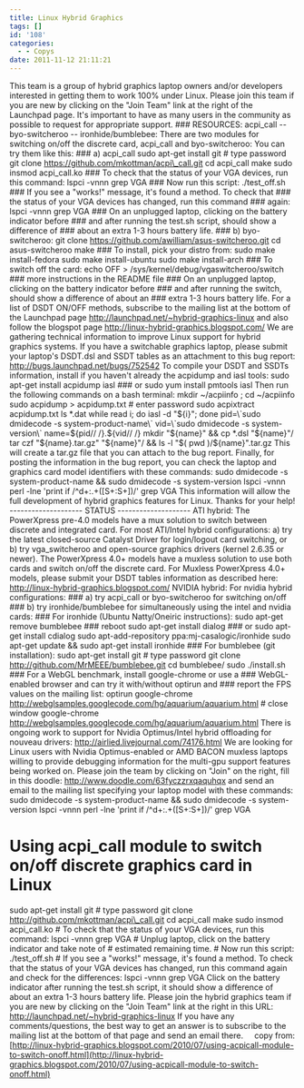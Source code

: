 ```yaml
---
title: Linux Hybrid Graphics
tags: []
id: '108'
categories:
  - - Copys
date: 2011-11-12 21:11:21
---
```


This team is a group of hybrid graphics laptop owners and/or developers interested in getting them to work 100% under Linux. Please join this team if you are new by clicking on the "Join Team" link at the right of the Launchpad page. It's important to have as many users in the community as possible to request for appropriate support. ### RESOURCES: acpi\_call -- byo-switcheroo -- ironhide/bumblebee: There are two modules for switching on/off the discrete card, acpi\_call and byo-switcheroo: You can try them like this: ### a) acpi\_call sudo apt-get install git # type password git clone https://github.com/mkottman/acpi\_call.git cd acpi\_call make sudo insmod acpi\_call.ko ### To check that the status of your VGA devices, run this command: lspci -vnnn grep VGA ### Now run this script: ./test\_off.sh ### If you see a "works!" message, it's found a method. To check that ### the status of your VGA devices has changed, run this command ### again: lspci -vnnn grep VGA ### On an unplugged laptop, clicking on the battery indicator before ### and after running the test.sh script, should show a difference of ### about an extra 1-3 hours battery life. ### b) byo-switcheroo: git clone https://github.com/awilliam/asus-switcheroo.git cd asus-switcheroo make ### To install, pick your distro from: sudo make install-fedora sudo make install-ubuntu sudo make install-arch ### To switch off the card: echo OFF > /sys/kernel/debug/vgaswitcheroo/switch ### more instructions in the README file ### On an unplugged laptop, clicking on the battery indicator before ### and after running the switch, should show a difference of about an ### extra 1-3 hours battery life. For a list of DSDT ON/OFF methods, subscribe to the mailing list at the bottom of the Launchpad page http://launchpad.net/~hybrid-graphics-linux and also follow the blogspot page http://linux-hybrid-graphics.blogspot.com/ We are gathering technical information to improve Linux support for hybrid graphics systems. If you have a switchable graphics laptop, please submit your laptop's DSDT.dsl and SSDT tables as an attachment to this bug report: http://bugs.launchpad.net/bugs/752542 To compile your DSDT and SSDTs information, install if you haven't already the acpidump and iasl tools: sudo apt-get install acpidump iasl ### or sudo yum install pmtools iasl Then run the following commands on a bash terminal: mkdir ~/acpiinfo ; cd ~/acpiinfo sudo acpidump > acpidump.txt # enter password sudo acpixtract acpidump.txt ls \*.dat while read i; do iasl -d "${i}"; done pid=\`sudo dmidecode -s system-product-name\` vid=\`sudo dmidecode -s system-version\` name=${pid// /}.${vid// /} mkdir "${name}" && cp \*.dsl "${name}"/ tar czf "${name}.tar.gz" "${name}"/ && ls -l "$( pwd )/${name}".tar.gz This will create a tar.gz file that you can attach to the bug report. Finally, for posting the information in the bug report, you can check the laptop and graphics card model identifiers with these commands: sudo dmidecode -s system-product-name && sudo dmidecode -s system-version lspci -vnnn perl -lne 'print if /^d+:.+(\[S+:S+\])/' grep VGA This information will allow the full development of hybrid graphics features for Linux. Thanks for your help! -------------------- STATUS -------------------- ATI hybrid: The PowerXpress pre-4.0 models have a mux solution to switch between discrete and integrated card. For most ATI/Intel hybrid configurations: a) try the latest closed-source Catalyst Driver for login/logout card switching, or b) try vga\_switcheroo and open-source graphics drivers (kernel 2.6.35 or newer). The PowerXpress 4.0+ models have a muxless solution to use both cards and switch on/off the discrete card. For Muxless PowerXpress 4.0+ models, please submit your DSDT tables information as described here: http://linux-hybrid-graphics.blogspot.com/ NVIDIA hybrid: For nvidia hybrid configurations: ### a) try acpi\_call or byo-switcheroo for switching on/off ### b) try ironhide/bumblebee for simultaneously using the intel and nvidia cards: ### For ironhide (Ubuntu Natty/Oneiric instructions): sudo apt-get remove bumblebee ### reboot sudo apt-get install dialog ### or sudo apt-get install cdialog sudo apt-add-repository ppa:mj-casalogic/ironhide sudo apt-get update && sudo apt-get install ironhide ### For bumblebee (git installation): sudo apt-get install git # type password git clone http://github.com/MrMEEE/bumblebee.git cd bumblebee/ sudo ./install.sh ### For a WebGL benchmark, install google-chrome or use a ### WebGL-enabled browser and can try it with/without optirun and ### report the FPS values on the mailing list: optirun google-chrome http://webglsamples.googlecode.com/hg/aquarium/aquarium.html # close window google-chrome http://webglsamples.googlecode.com/hg/aquarium/aquarium.html There is ongoing work to support for Nvidia Optimus/Intel hybrid offloading for nouveau drivers: http://airlied.livejournal.com/74176.html We are looking for Linux users with Nvidia Optimus-enabled or AMD BACON muxless laptops willing to provide debugging information for the multi-gpu support features being worked on. Please join the team by clicking on "Join" on the right, fill in this doodle: http://www.doodle.com/63fyczzrxqaquhqx and send an email to the mailing list specifying your laptop model with these commands: sudo dmidecode -s system-product-name && sudo dmidecode -s system-version lspci -vnnn perl -lne 'print if /^d+:.+(\[S+:S+\])/' grep VGA

# Using acpi\_call module to switch on/off discrete graphics card in Linux

sudo apt-get install git # type password git clone http://github.com/mkottman/acpi\_call.git cd acpi\_call make sudo insmod acpi\_call.ko # To check that the status of your VGA devices, run this command: lspci -vnnn grep VGA # Unplug laptop, click on the battery indicator and take note of # estimated remaining time. # Now run this script: ./test\_off.sh # If you see a "works!" message, it's found a method. To check that the status of your VGA devices has changed, run this command again and check for the differences: lspci -vnnn grep VGA Click on the battery indicator after running the test.sh script, it should show a difference of about an extra 1-3 hours battery life. Please join the hybrid graphics team if you are new by clicking on the "Join Team" link at the right in this URL: http://launchpad.net/~hybrid-graphics-linux If you have any comments/questions, the best way to get an answer is to subscribe to the mailing list at the bottom of that page and send an email there.     copy from: [http://linux-hybrid-graphics.blogspot.com/2010/07/using-acpicall-module-to-switch-onoff.html](http://linux-hybrid-graphics.blogspot.com/2010/07/using-acpicall-module-to-switch-onoff.html)